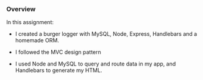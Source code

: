 ### Overview

In this assignment: 

- I created a burger logger with MySQL, Node, Express, Handlebars and a homemade ORM. 

- I followed the MVC design pattern 

- I used Node and MySQL to query and route data in my app, and Handlebars to generate my HTML.

